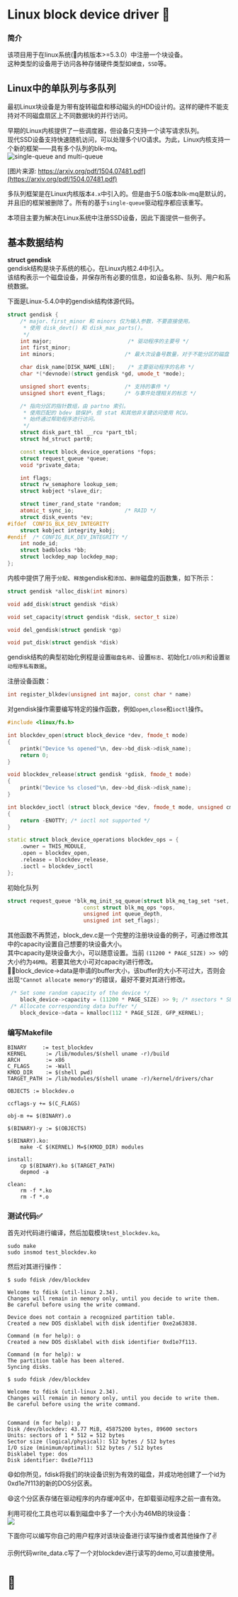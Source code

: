 # Linux block device driver :floppy_disk:
### 简介
该项目用于在linux系统(:pushpin:内核版本>=5.3.0）中注册一个块设备。<br/>
这种类型的设备用于访问各种存储硬件类型如`硬盘`，`SSD`等。

## Linux中的单队列与多队列
最初Linux块设备是为带有旋转磁盘和移动磁头的HDD设计的。这样的硬件不能支持对不同磁盘扇区上不同数据块的并行访问。

早期的Linux内核提供了一些调度器，但设备只支持一个读写请求队列。<br/>
现代SSD设备支持快速随机访问，可以处理多个I/O请求。为此，Linux内核支持一个新的框架——具有多个队列的blk-mq。<br/>
![single-queue and multi-queue](https://github.com/fusemen/block_device/assets/122666739/057aad3b-89ed-497e-baa3-12bb932a9e86)

[图片来源: https://arxiv.org/pdf/1504.07481.pdf](https://arxiv.org/pdf/1504.07481.pdf)

多队列框架是在Linux内核版本`4.x`中引入的。但是由于5.0版本blk-mq是默认的，并且旧的框架被删除了。所有的基于`single-queue`驱动程序都应该重写。

本项目主要为解决在Linux系统中注册SSD设备，因此下面提供一些例子。
## 基本数据结构
**struct gendisk**<br/>
gendisk结构是块子系统的核心，在Linux内核2.4中引入。<br/>
该结构表示一个磁盘设备，并保存所有必要的信息，如设备名称、队列、用户和系统数据。

下面是Linux-5.4.0中的gendisk结构体源代码。
```cpp
struct gendisk {
	/* major、first_minor 和 minors 仅为输入参数，不要直接使用。
	 * 使用 disk_devt() 和 disk_max_parts()。
	 */
	int major;                        /* 驱动程序的主要号 */
	int first_minor;
	int minors;                      /* 最大次设备号数量，对于不能分区的磁盘 =1。 */

	char disk_name[DISK_NAME_LEN];    /* 主要驱动程序的名称 */
	char *(*devnode)(struct gendisk *gd, umode_t *mode);

	unsigned short events;           /* 支持的事件 */
	unsigned short event_flags;      /* 与事件处理相关的标志 */

	/* 指向分区的指针数组，由 partno 索引。
	 * 使用匹配的 bdev 锁保护，但 stat 和其他非关键访问使用 RCU。
	 * 始终通过帮助程序进行访问。
	 */
	struct disk_part_tbl __rcu *part_tbl;
	struct hd_struct part0;

	const struct block_device_operations *fops;
	struct request_queue *queue;
	void *private_data;

	int flags;
	struct rw_semaphore lookup_sem;
	struct kobject *slave_dir;

	struct timer_rand_state *random;
	atomic_t sync_io;                /* RAID */
	struct disk_events *ev;
#ifdef  CONFIG_BLK_DEV_INTEGRITY
	struct kobject integrity_kobj;
#endif  /* CONFIG_BLK_DEV_INTEGRITY */
	int node_id;
	struct badblocks *bb;
	struct lockdep_map lockdep_map;
};
```


内核中提供了用于`分配`、`释放`gendisk和`添加`、`删除`磁盘的函数集，如下所示：

```cpp
struct gendisk *alloc_disk(int minors) 

void add_disk(struct gendisk *disk) 

void set_capacity(struct gendisk *disk, sector_t size)  

void del_gendisk(struct gendisk *gp) 

void put_disk(struct gendisk *disk) 
```

gendisk结构的典型初始化例程是设置`磁盘名称`、设置`标志`、初始化`I/O队列`和设置`驱动程序私有数据`。

注册设备函数：

```cpp
int register_blkdev(unsigned int major, const char * name)
```

对gendisk操作需要编写特定的操作函数，例如`open`,`close`和`ioctl`操作。

```cpp
#include <linux/fs.h>

int blockdev_open(struct block_device *dev, fmode_t mode)
{
    printk("Device %s opened"\n, dev->bd_disk->disk_name);
    return 0;
}

void blockdev_release(struct gendisk *gdisk, fmode_t mode)
{
    printk("Device %s closed"\n, dev->bd_disk->disk_name);
}

int blockdev_ioctl (struct block_device *dev, fmode_t mode, unsigned cmd, unsigned long arg)
{
    return -ENOTTY; /* ioctl not supported */
}

static struct block_device_operations blockdev_ops = {
    .owner = THIS_MODULE,
    .open = blockdev_open,
    .release = blockdev_release,
    .ioctl = blockdev_ioctl
};
```

初始化队列

```cpp
struct request_queue *blk_mq_init_sq_queue(struct blk_mq_tag_set *set,
                        const struct blk_mq_ops *ops,
                        unsigned int queue_depth,
                        unsigned int set_flags);
```

其他函数不再赘述，block_dev.c是一个完整的注册块设备的例子，可通过修改其中的capacity设置自己想要的块设备大小。<br/>
其中capacity是块设备大小，可以随意设置。当前 `(11200 * PAGE_SIZE) >> 9`的大小约为`46MB`。若要其他大小可对capacity进行修改。<br/>
:no_entry_sign::bell:block_device->data是申请的buffer大小，该buffer的大小不可过大，否则会出现`"Cannot allocate memory"`的错误，最好不要对其进行修改。

```cpp
 /* Set some random capacity of the device */
    block_device->capacity = (11200 * PAGE_SIZE) >> 9; /* nsectors * SECTOR_SIZE; */
 /* Allocate corresponding data buffer */
    block_device->data = kmalloc(112 * PAGE_SIZE, GFP_KERNEL);
```

### 编写Makefile

```
BINARY     := test_blockdev
KERNEL      := /lib/modules/$(shell uname -r)/build
ARCH        := x86
C_FLAGS     := -Wall
KMOD_DIR    := $(shell pwd)
TARGET_PATH := /lib/modules/$(shell uname -r)/kernel/drivers/char

OBJECTS := blockdev.o

ccflags-y += $(C_FLAGS)

obj-m += $(BINARY).o

$(BINARY)-y := $(OBJECTS)

$(BINARY).ko:
	make -C $(KERNEL) M=$(KMOD_DIR) modules

install:
	cp $(BINARY).ko $(TARGET_PATH)
	depmod -a

clean:
	rm -f *.ko
	rm -f *.o
```


### 测试代码:white_check_mark:
首先对代码进行编译，然后加载模块`test_blockdev.ko`。
```
sudo make
sudo insmod test_blockdev.ko
```

然后对其进行操作：

```
$ sudo fdisk /dev/blockdev

Welcome to fdisk (util-linux 2.34).
Changes will remain in memory only, until you decide to write them.
Be careful before using the write command.

Device does not contain a recognized partition table.
Created a new DOS disklabel with disk identifier 0xe2a63838.

Command (m for help): o
Created a new DOS disklabel with disk identifier 0xd1e7f113.

Command (m for help): w 
The partition table has been altered.
Syncing disks.

$ sudo fdisk /dev/blockdev

Welcome to fdisk (util-linux 2.34).
Changes will remain in memory only, until you decide to write them.
Be careful before using the write command.


Command (m for help): p
Disk /dev/blockdev: 43.77 MiB, 45875200 bytes, 89600 sectors
Units: sectors of 1 * 512 = 512 bytes
Sector size (logical/physical): 512 bytes / 512 bytes
I/O size (minimum/optimal): 512 bytes / 512 bytes
Disklabel type: dos
Disk identifier: 0xd1e7f113
```

:smile:如你所见，fdisk将我们的块设备识别为有效的磁盘，并成功地创建了一个id为0xd1e7f113的新的DOS分区表。

:smile:这个分区表存储在驱动程序的内存缓冲区中，在卸载驱动程序之前一直有效。

利用可视化工具也可以看到磁盘中多了一个大小为46MB的块设备：
<br/>
<a > 
    <img src='./blkdev.png' />
</a>
<br/>

下面你可以编写你自己的用户程序对该块设备进行读写操作或者其他操作了:v:

示例代码write_data.c写了一个对blockdev进行读写的demo,可以直接使用。
# :gift_heart:
